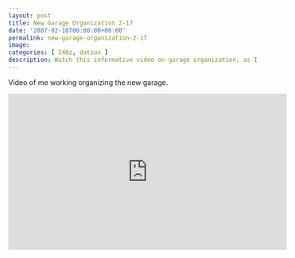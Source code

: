 ```yaml
---
layout: post
title: New Garage Organization 2-17
date: '2007-02-18T00:00:00+00:00'
permalink: new-garage-organization-2-17
image: 
categories: [ 240z, datsun ]
description: Watch this informative video on garage organization, as I share practical tips while tackling my new garage.
---
```


Video of me working organizing the new garage. 

<iframe width="560" height="315" src="https://www.youtube.com/embed/iRMes1B9v6g?si=Jx7YJ21ZmpdR5tpu" title="YouTube video player" frameborder="0" allow="accelerometer; autoplay; clipboard-write; encrypted-media; gyroscope; picture-in-picture; web-share" referrerpolicy="strict-origin-when-cross-origin" allowfullscreen></iframe>


